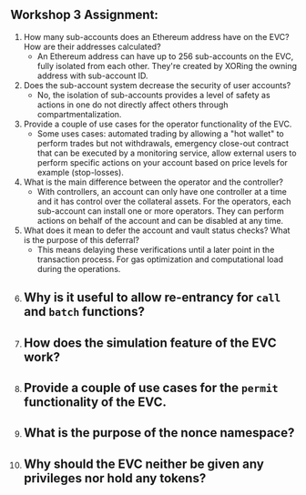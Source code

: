 ## Workshop 3 Assignment:

1. How many sub-accounts does an Ethereum address have on the EVC? How are their addresses calculated?
    - An Ethereum address can have up to 256 sub-accounts on the EVC, fully isolated from each other. They're created by XORing the owning address with sub-account ID.
1. Does the sub-account system decrease the security of user accounts?
    - No, the isolation of sub-accounts provides a level of safety as actions in one do not directly affect others through compartmentalization.
1. Provide a couple of use cases for the operator functionality of the EVC.
    - Some uses cases: automated trading by allowing a "hot wallet" to perform trades but not withdrawals, emergency close-out contract that can be executed by a monitoring service, allow external users to perform specific actions on your account based on price levels for example (stop-losses).
1. What is the main difference between the operator and the controller?
    - With controllers, an account can only have one controller at a time and it has control over the collateral assets. For the operators, each sub-account can install one or more operators. They can perform actions on behalf of the account and can be disabled at any time.
1. What does it mean to defer the account and vault status checks? What is the purpose of this deferral?
    - This means delaying these verifications until a later point in the transaction process. For gas optimization and computational load during the operations.
1. Why is it useful to allow re-entrancy for `call` and `batch` functions?
    - 
1. How does the simulation feature of the EVC work?
    - 
1. Provide a couple of use cases for the `permit` functionality of the EVC.
    - 
1. What is the purpose of the nonce namespace?
    - 
1. Why should the EVC neither be given any privileges nor hold any tokens?
    - 
